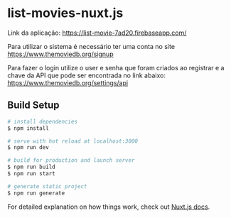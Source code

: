 # list-movies-nuxt.js
Link da aplicação: https://list-movie-7ad20.firebaseapp.com/

Para utilizar o sistema é necessário ter uma conta no site https://www.themoviedb.org/signup

Para fazer o login utilize o user e senha que foram criados ao registrar e a chave da API que pode ser encontrada no link abaixo: 
https://www.themoviedb.org/settings/api

## Build Setup

```bash
# install dependencies
$ npm install

# serve with hot reload at localhost:3000
$ npm run dev

# build for production and launch server
$ npm run build
$ npm run start

# generate static project
$ npm run generate
```

For detailed explanation on how things work, check out [Nuxt.js docs](https://nuxtjs.org).
